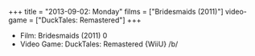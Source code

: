 +++
title = "2013-09-02: Monday"
films = ["Bridesmaids (2011)"]
video-game = ["DuckTales: Remastered"]
+++


* Film: Bridesmaids (2011) 0
* Video Game: DuckTales: Remastered {WiiU} /b/
